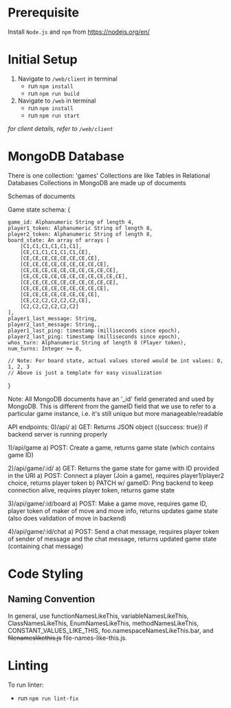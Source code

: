 # Prerequisite
Install `Node.js` and `npm` from https://nodejs.org/en/ 

# Initial Setup
1. Navigate to `/web/client` in terminal
   * run `npm install`
   * run `npm run build`
2. Navigate to `/web` in terminal
   * run `npm install`
   * run `npm run start`

*for client details, refer to `/web/client`*

# MongoDB Database
There is one collection: 'games'
Collections are like Tables in Relational Databases
Collections in MongoDB are made up of documents

Schemas of documents

Game state schema:
{

    game_id: Alphanumeric String of length 4,
    player1_token: Alphanumeric String of length 8,
    player2_token: Alphanumeric String of length 8,
    board_state: An array of arrays [
        [C1,C1,C1,C1,C1,C1],
        [CE,C1,C1,C1,C1,C1,CE],
        [CE,CE,CE,CE,CE,CE,CE,CE],
        [CE,CE,CE,CE,CE,CE,CE,CE,CE],
        [CE,CE,CE,CE,CE,CE,CE,CE,CE,CE],
        [CE,CE,CE,CE,CE,CE,CE,CE,CE,CE,CE],
        [CE,CE,CE,CE,CE,CE,CE,CE,CE,CE],
        [CE,CE,CE,CE,CE,CE,CE,CE,CE],
        [CE,CE,CE,CE,CE,CE,CE,CE],
        [CE,C2,C2,C2,C2,C2,CE],
        [C2,C2,C2,C2,C2,C2]
    ],
    player1_last_message: String,
    player2_last_message: String,,
    player1_last_ping: timestamp (milliseconds since epoch),
    player2_last_ping: timestamp (milliseconds since epoch),
    whos_turn: Alphanumeric String of length 8 (Player token),
    num_turns: Integer >= 0,

    // Note: For board state, actual values stored would be int values: 0, 1, 2, 3
    // Above is just a template for easy visualization

}

Note: All MongoDB documents have an '_id' field generated
and used by MongoDB. This is different from the gameID field 
that we use to refer to a particular game instance, i.e.
it's still unique but more manageable/readable

API endpoints:
0)/api/
a) GET: Returns JSON object ({success: true}) if backend server is running properly

1)/api/game
a) POST: Create a game, returns game state (which contains game ID)

2)/api/game/:id/
a) GET: Returns the game state for game with ID provided in the URI
a) POST: Connect a player (Join a game), requires player1/player2 choice, returns player token
b) PATCH w/ gameID: Ping backend to keep connection alive, requires player token, returns game state

3)/api/game/:id/board
a) POST: Make a game move, requires game ID, player token of maker of move and move info, returns updates game state (also does validation of move in backend)

4)/api/game/:id/chat
a) POST: Send a chat message, requires player token of sender of message and the chat message, returns updated game state (containing chat message)

# Code Styling

## Naming Convention
In general, use functionNamesLikeThis, variableNamesLikeThis, ClassNamesLikeThis, EnumNamesLikeThis, methodNamesLikeThis, CONSTANT_VALUES_LIKE_THIS, foo.namespaceNamesLikeThis.bar, and ~~filenameslikethis.js~~ file-names-like-this.js.

# Linting
To run linter:
   * run `npm run lint-fix`
